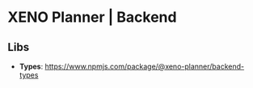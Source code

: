 # XENO Planner | Backend

## Libs

- **Types**: https://www.npmjs.com/package/@xeno-planner/backend-types
